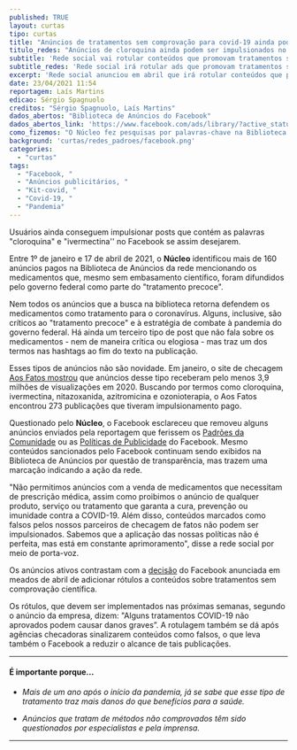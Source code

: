 ```yaml
---
published: TRUE
layout: curtas
tipo: curtas
title: "Anúncios de tratamentos sem comprovação para covid-19 ainda podem ser impulsionados no Facebook"
titulo_redes: "Anúncios de cloroquina ainda podem ser impulsionados no Facebook"
subtitle: 'Rede social vai rotular conteúdos que promovam tratamentos sem comprovação científica, mas usuários ainda conseguem impulsionar anúncios desse tipo'
subtitle_redes: 'Rede social irá rotular ads que promovam tratamentos sem comprovação científica'
excerpt: 'Rede social anunciou em abril que irá rotular conteúdos que promovam tratamentos sem comprovação científica, mas usuários ainda conseguem impulsionar anúncios desse tipo'
date: 23/04/2021 11:54
reportagem: Laís Martins
edicao: Sérgio Spagnuolo
creditos: "Sérgio Spagnuolo, Laís Martins"
dados_abertos: "Biblioteca de Anúncios do Facebook"
dados_abertos_link: 'https://www.facebook.com/ads/library/?active_status=all&ad_type=political_and_issue_ads&country=BR'
como_fizemos: "O Núcleo fez pesquisas por palavras-chave na Biblioteca de Anúncios do Facebook por 'cloroquina' e 'ivermectina', no Brasil. Ao encontrar resultados, pediu esclarecimentos à rede social."
background: 'curtas/redes_padroes/facebook.png'
categories:
  - "curtas"
tags:
  - "Facebook, "
  - "Anúncios publicitários, "
  - "Kit-covid, "
  - "Covid-19, "
  - "Pandemia"
---
```


Usuários ainda conseguem impulsionar posts que contém as palavras "cloroquina" e "ivermectina'' no Facebook se assim desejarem.

Entre 1º de janeiro e 17 de abril de 2021, o **Núcleo** identificou mais de 160 anúncios pagos na Biblioteca de Anúncios da rede mencionando os medicamentos que, mesmo sem embasamento científico, foram difundidos pelo governo federal como parte do "tratamento precoce".

Nem todos os anúncios que a busca na biblioteca retorna defendem os medicamentos como tratamento para o coronavírus. Alguns, inclusive, são críticos ao "tratamento precoce" e à estratégia de combate à pandemia do governo federal. Há ainda um terceiro tipo de post que não fala sobre os medicamentos - nem de maneira crítica ou elogiosa - mas traz um dos termos nas hashtags ao fim do texto na publicação.

Esses tipos de anúncios não são novidade. Em janeiro, o site de checagem [Aos Fatos mostrou](https://www.aosfatos.org/noticias/facebook-exibiu-anuncios-de-drogas-sem-comprovacao-contra-covid-19-ao-menos-39-mi-de-vezes-em-2020/) que anúncios desse tipo receberam pelo menos 3,9 milhões de visualizações em 2020. Buscando por termos como cloroquina, ivermectina, nitazoxanida, azitromicina e ozonioterapia, o Aos Fatos encontrou 273 publicações que tiveram impulsionamento pago.

Questionado pelo **Núcleo**, o Facebook esclareceu que removeu alguns anúncios enviados pela reportagem que ferissem os [Padrões da Comunidade](https://www.facebook.com/communitystandards/) ou as [Políticas de Publicidade](https://www.facebook.com/business/help/2489235377779939?id=689788528177451) do Facebook. Mesmo conteúdos sancionados pelo Facebook continuam sendo exibidos na Biblioteca de Anúncios por questão de transparência, mas trazem uma marcação indicando a ação da rede.

"Não permitimos anúncios com a venda de medicamentos que necessitam de prescrição médica, assim como proibimos o anúncio de qualquer produto, serviço ou tratamento que garanta a cura, prevenção ou imunidade contra a COVID-19. Além disso, conteúdos marcados como falsos pelos nossos parceiros de checagem de fatos não podem ser impulsionados. Sabemos que a aplicação das nossas políticas não é perfeita, mas está em constante aprimoramento", disse a rede social por meio de porta-voz.

Os anúncios ativos contrastam com a [decisão](https://about.fb.com/br/news/2021/04/covid-19-facebook-e-instagram-colocam-selo-em-conteudos-sobre-tratamentos-sem-comprovacao-cientifica/) do Facebook anunciada em meados de abril de adicionar rótulos a conteúdos sobre tratamentos sem comprovação científica.

Os rótulos, que devem ser implementados nas próximas semanas, segundo o anúncio da empresa, dizem: "Alguns tratamentos COVID-19 não aprovados podem causar danos graves”. A rotulagem também se dá após agências checadoras sinalizarem conteúdos como falsos, o que leva também o Facebook a reduzir o alcance de tais publicações.

---

#### É importante porque...

- *Mais de um ano após o início da pandemia, já se sabe que esse tipo de tratamento traz mais danos do que benefícios para a saúde.*

- *Anúncios que tratam de métodos não comprovados têm sido questionados por especialistas e pela imprensa.*

---
